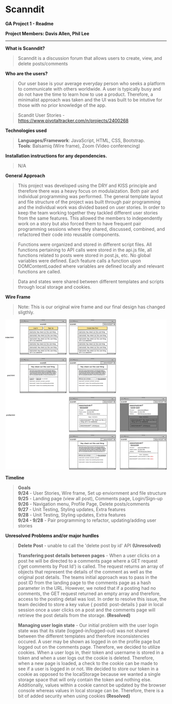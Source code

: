 
# Scanndit

**GA Project 1 - Readme**

**Project Members: Davis Allen, Phil Lee**

---
**What is Scanndit?**

> Scanndit is a discussion forum that allows users to create, view, and delete posts/comments


**Who are the users?**

> Our user base is your average everyday person who seeks a platform to communicate with others worldwide. A user is typically busy and do not have the time to learn how to use a product. Therefore, a minimalist approach was taken and the UI was built to be intutive for those with no prior knowledge of the app.

>Scandit User Stories - https://www.pivotaltracker.com/n/projects/2400268

**Technologies used**

>**Languages/Framework**: JavaScript, HTML, CSS, Bootstrap.\
**Tools**: Balsamiq (Wire frame), Zoom (Video conferencing)


**Installation instructions for any dependencies.**

> N/A

**General Approach**

> This project was developed using the DRY and KISS principle and therefore there was a heavy focus on modulaization. Both pair and individual programming was performed. The general template layout and file structure of the project was built through pair programming and the individual work was divided based on user stories. In order to keep the team working together they tackled different user stories from the same features. This allowed the members to independently work on a story but also forced them to have frequent pair programming sessions where they shared, discussed, combined, and refactored their code into reusable components.

> Functions were organized and stored in different script files. All functions pertaining to API calls were stored in the api.js file, all functions related to posts were stored in post.js, etc. No global variables were defined. Each feature calls a function upon DOMContentLoaded where variables are defined locally and relevant functions are called.

> Data and states were shared between different templates and scripts through local storage and cookies.

**Wire Frame**

> Note: This is our original wire frame and our final design has changed sligthly.

![](Scanndit_Wire_Frame.png)

**Timeline**

> **Goals**\
    **9/24** - User Stories, Wire frame, Set up enviornment and file structure\
    **9/25** - Landing page (view all post), Comments page, Login/Sign-up\
    **9/26** - Navigation menu, Profile Page, Delete posts/comments \
    **9/27** - Unit Testing, Styling updates, Extra features\
    **9/28** - Unit Testing, Styling updates, Extra features\
    **9/24 - 9/28** - Pair programming to refactor, updating/adding user stories
    
**Unresolved Problems and/or major hurdles**

> **Delete Post** - unable to call the 'delete post by id' API **(Unresolved)**

> **Transfering post details between pages** - When a user clicks on a post he will be directed to a comments page where a GET request ('get comments by Post Id') is called. The request returns an array of objects that represent the details of the comment as well as the original post details. The teams initial approach was to pass in the post ID from the landing page to the comments page as a hash parameter in the URL. However, we noted that if a posting had no comments, the GET request returned an empty array and therefore, access to the posting detail was lost. In order to resolve this issue, the team decided to store a key value { postId: post-details } pair in local session once a user clicks on a post and the comments page will retrieve the post details from the storage. **(Resolved)**

> **Managing user login state** - Our initial problem with the user login state was that its state (logged-in/logged-out) was not shared between the different templates and therefore inconsistencies occured. A user may be shown as logged in on the profile page but logged out on the comments page. Therefore, we decided to utilize cookies. When a user logs in, their token and username is stored in a token and when a user logs out the cookie is deleted. Therefore, when a new page is loaded, a check to the cookie can be made to see if a user is logged in or not. We decided to store our token in a cookie as opposed to the localStorage because we wanted a single storage space that will only contain the token and nothing else. Additionally, values within a cookie cannot be updated by the browser console whereas values in local storage can be. Therefore, there is a bit of added security when using cookies **(Resolved)**

